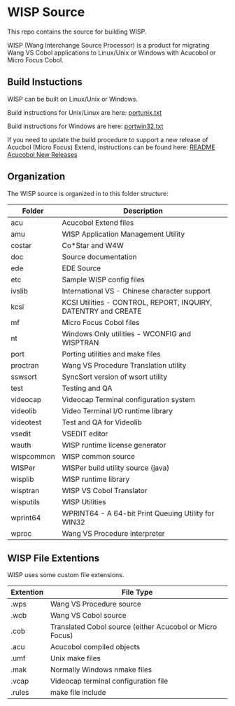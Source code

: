 # WISP Source

This repo contains the source for building WISP.

WISP (Wang Interchange Source Processor) is a product for migrating
Wang VS Cobol applications to Linux/Unix or Windows with Acucobol or
Micro Focus Cobol.

## Build Instuctions

WISP can be built on Linux/Unix or Windows.

Build instructions for Unix/Linux are here: [portunix.txt](doc/portunix.txt)

Build instructions for Windows are here: [portwin32.txt](doc/portwin32.txt)

If you need to update the build procedure to support a new release
of Acucbol (Micro Focus) Extend, instructions can be found
here: [README Acucobol New Releases](acu/README_Acucobol_New_Releases.md)

## Organization

The WISP source is organized in to this folder structure:

| Folder     | Description                                                    |
| ---------- | -------------------------------------------------------------- |
| acu        | Acucobol Extend files                                          |
| amu        | WISP Application Management Utility                            |
| costar     | Co\*Star and W4W                                               |
| doc        | Source documentation                                           |
| ede        | EDE Source                                                     |
| etc        | Sample WISP config files                                       |
| ivslib     | International VS - Chinese character support                   |
| kcsi       | KCSI Utilities - CONTROL, REPORT, INQUIRY, DATENTRY and CREATE |
| mf         | Micro Focus Cobol files                                        |
| nt         | Windows Only utilities - WCONFIG and WISPTRAN                  |
| port       | Porting utilities and make files                               |
| proctran   | Wang VS Procedure Translation utility                          |
| sswsort    | SyncSort version of wsort utility                              |
| test       | Testing and QA                                                 |
| videocap   | Videocap Terminal configuration system                         |
| videolib   | Video Terminal I/O runtime library                             |
| videotest  | Test and QA for Videolib                                       |
| vsedit     | VSEDIT editor                                                  |
| wauth      | WISP runtime license generator                                 |
| wispcommon | WISP common source                                             |
| WISPer     | WISPer build utility source (java)                             |
| wisplib    | WISP runtime library                                           |
| wisptran   | WISP VS Cobol Translator                                       |
| wisputils  | WISP Utilities                                                 |
| wprint64   | WPRINT64 - A 64-bit Print Queuing Utility for WIN32            |
| wproc      | Wang VS Procedure interpreter                                  |

## WISP File Extentions

WISP uses some custom file extensions.

| Extention | File Type                                                |
| --------- | -------------------------------------------------------- |
| .wps      | Wang VS Procedure source                                 |
| .wcb      | Wang VS Cobol source                                     |
| .cob      | Translated Cobol source (either Acucobol or Micro Focus) |
| .acu      | Acucobol compiled objects                                |
| .umf      | Unix make files                                          |
| .mak      | Normally Windows nmake files                             |
| .vcap     | Videocap terminal configuration file                     |
| .rules    | make file include                                        |

